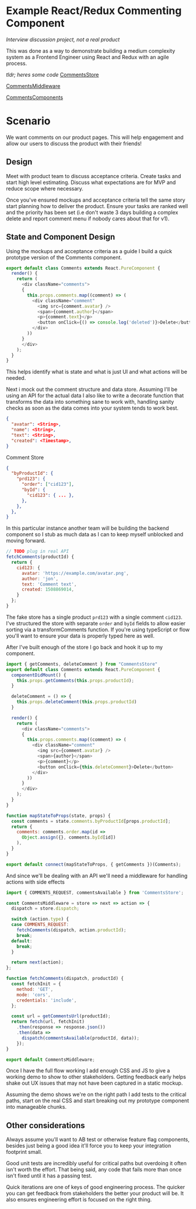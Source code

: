 # Example React/Redux Commenting Component

*Interview discussion project, not a real product*

This was done as a way to demonstrate building a medium complexity system as a Frontend Engineer using React and Redux with an agile process.

*tldr; heres some code*
[CommentsStore](https://github.com/jdillman/example/blob/master/CommentsStore.js)

[CommentsMiddleware](https://github.com/jdillman/example/blob/master/CommentsStore.js)

[CommentsComponents](https://github.com/jdillman/example/blob/master/CommentsComponents.jsx)

# Scenario #

We want comments on our product pages. This will help engagement and allow our users to discuss the product with their friends!

## Design ##

Meet with product team to discuss acceptance criteria. Create tasks and start high level estimating. Discuss what expectations are for MVP and reduce scope where necessary.

Once you've ensured mockups and acceptance criteria tell the same story start planning how to deliver the product. Ensure your tasks are ranked well and the priority has been set (i.e don't waste 3 days building a complex delete and report comment menu if nobody cares about that for v1).

## State and Component Design ##

Using the mockups and acceptance criteria as a guide I build a quick prototype version of the Comments component.
```javascript
export default class Comments extends React.PureComponent {
  render() {
    return (
      <div className="comments">
      { 
        this.props.comments.map((comment) => (
          <div className="comment"
            <img src={comment.avatar} />
            <span>{comment.author}</span>
            <p>{comment.text}</p>
            <button onClick={() => console.log('deleted')}>Delete</button>
          </div>
        ))
      }
      </div>
    );
  }
}
```
This helps identify what is state and what is just UI and what actions will be needed.

Next i mock out the comment structure and data store. Assuming I'll be using an API for the actual data I also like to write a decorate function that transforms the data into something sane to work with, handling sanity checks as soon as the data comes into your system tends to work best.

```json
{
  "avatar": <String>,
  "name": <String>,
  "text": <String>,
  "created": <Timestamp>,
}
```

Comment Store
```json
{
  "byProductId": {
    "prd123": {
      "order": ["cid123"],
      "byId": {
        "cid123": { ... },
      },
    },
  },
}
```

In this particular instance another team will be building the backend component so I stub as much data as I can to keep myself unblocked and moving forward. 
```javascript
// TODO plug in real API
fetchComments(productId) {
  return {
    cid123: {
      avatar: 'https://example.com/avatar.png',
      author: 'jon',
      text: 'Comment text',
      created: 1508869014,
    }
  };
}
```

The fake store has a single product `prd123` with a single comment `cid123`. I've structured the store with separate `order` and `byId` fields to allow easier sorting via a transformComments function. If you're using typeScript or flow you'll want to ensure your data is properly typed here as well.

After I've built enough of the store I go back and hook it up to my component.
```javascript
import { getComments, deleteComment } from "CommentsStore"
export default class Comments extends React.PureComponent {
  componentDidMount() {
    this.props.getComments(this.props.productId);
  }

  deleteComment = () => {
    this.props.deleteComment(this.props.productId)
  }

  render() {
    return (
      <div className="comments">
      { 
        this.props.comments.map((comment) => (
          <div className="comment"
            <img src={comment.avatar} />
            <span>{author}</span>
            <p>{comment}</p>
            <button onClick={this.deleteComment}>Delete</button>
          </div>
        ))
      }
      </div>
    );
  }
}

function mapStateToProps(state, props) {
  const comments = state.comments.byProductId[props.productId];
  return {
    comments: comments.order.map(id =>
      Object.assign({}, comments.byId[id])
    ),
  }
}

export default connect(mapStateToProps, { getComments })(Comments);
```

And since we'll be dealing with an API we'll need a middleware for handling actions with side effects
```javascript
import { COMMENTS_REQUEST, commentsAvailable } from 'CommentsStore';

const CommentsMiddleware = store => next => action => {
  dispatch = store.dispatch;

  switch (action.type) {
  case COMMENTS_REQUEST:
    fetchComments(dispatch, action.productId);
    break;
  default:
    break;
  }

  return next(action);
};

function fetchComments(dispatch, productId) {
  const fetchInit = {
    method: 'GET',
    mode: 'cors',
    credentials: 'include',
  };

  const url = getCommentsUrl(productId);
  return fetch(url, fetchInit)
    .then(response => response.json())
    .then(data => 
      dispatch(commentsAvailable(productId, data));
    });
}

export default CommentsMiddleware;
```

Once I have the full flow working I add enough CSS and JS to give a working demo to show to other stakeholders. Getting feedback early helps shake out UX issues that may not have been captured in a static mockup.

Assuming the demo shows we're on the right path I add tests to the critical paths, start on the real CSS and start breaking out my prototype component into manageable chunks.

## Other considerations ##

Always assume you'll want to AB test or otherwise feature flag components, besides just being a good idea it'll force you to keep your integration footprint small.

Good unit tests are incredibly useful for critical paths but overdoing it often isn't worth the effort. That being said, any code that fails more than once isn't fixed until it has a passing test.

Quick iterations are one of keys of good engineering process. The quicker you can get feedback from stakeholders the better your product will be. It also ensures engineering effort is focused on the right thing.
